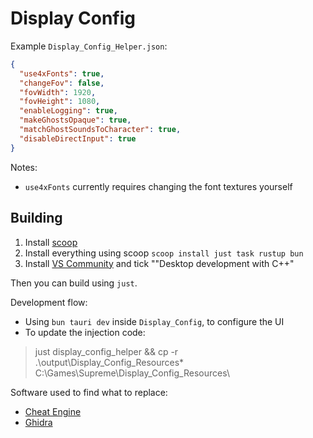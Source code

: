 # Display Config

Example `Display_Config_Helper.json`:

```json
{
  "use4xFonts": true,
  "changeFov": false,
  "fovWidth": 1920,
  "fovHeight": 1080,
  "enableLogging": true,
  "makeGhostsOpaque": true,
  "matchGhostSoundsToCharacter": true,
  "disableDirectInput": true
}
```

Notes:
* `use4xFonts` currently requires changing the font textures yourself 

## Building

1. Install [scoop](https://scoop.sh/)
2. Install everything using scoop `scoop install just task rustup bun`
3. Install [VS Community](https://visualstudio.microsoft.com/vs/community/) and tick ""Desktop development with C++"

Then you can build using `just`.

Development flow:
* Using `bun tauri dev` inside `Display_Config`, to configure the UI
* To update the injection code:
> just display_config_helper && cp -r .\output\Display_Config_Resources\* C:\Games\Supreme\Display_Config_Resources\

Software used to find what to replace:
* [Cheat Engine](https://www.cheatengine.org/)
* [Ghidra](https://ghidra-sre.org/)